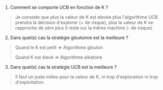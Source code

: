 1. Comment se comporte UCB en fonction de K ?

> Je constate que plus la valeur de K est elevée plus l'algorithme UCB prendra la décision d'explorer (+ de risque), plus la valeur de K se rapproche de zéro plus il reste sur la même machine (- de risque)

2. Dans quel(s) cas la stratégie gloutonne est la meilleure ?

> Quand le K est petit => Algorithme glouton
> 
> Quand K est élevé => Algorithme aléatoire

3. Dans quel(s) cas la stratégie UCB est la meilleure ?

> Il faut un juste milieu pour la valeur de K, ni trop d'exploration ni trop d'exploitation.